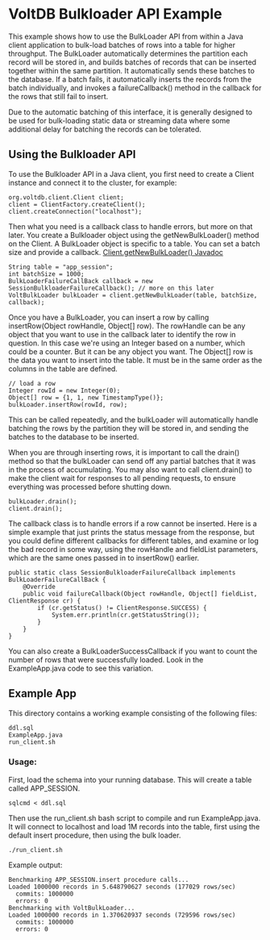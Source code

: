 VoltDB Bulkloader API Example
=============================

This example shows how to use the BulkLoader API from within a Java client application to bulk-load batches of rows into a table for higher throughput. The BulkLoader automatically determines the partition each record will be stored in, and builds batches of records that can be inserted together within the same partition. It automatically sends these batches to the database. If a batch fails, it automatically inserts the records from the batch individually, and invokes a failureCallback() method in the callback for the rows that still fail to insert.

Due to the automatic batching of this interface, it is generally designed to be used for bulk-loading static data or streaming data where some additional delay for batching the records can be tolerated.

Using the Bulkloader API
------------------------

To use the Bulkloader API in a Java client, you first need to create a Client instance and connect it to the cluster, for example:

    org.voltdb.client.Client client;
    client = ClientFactory.createClient();
    client.createConnection("localhost");


Then what you need is a callback class to handle errors, but more on that later. You create a Bulkloader object using the getNewBulkLoader() method on the Client. A BulkLoader object is specific to a table. You can set a batch size and provide a callback. [Client.getNewBulkLoader() Javadoc](https://docs.voltdb.com/javadoc/java-client-api/org/voltdb/client/Client.html#getNewBulkLoader-java.lang.String-int-org.voltdb.client.VoltBulkLoader.BulkLoaderFailureCallBack-)


    String table = "app_session";
    int batchSize = 1000;
    BulkLoaderFailureCallBack callback = new SessionBulkloaderFailureCallback(); // more on this later
    VoltBulkLoader bulkLoader = client.getNewBulkLoader(table, batchSize, callback);

Once you have a BulkLoader, you can insert a row by calling insertRow(Object rowHandle, Object[] row). The rowHandle can be any object that you want to use in the callback later to identify the row in question. In this case we're using an Integer based on a number, which could be a counter. But it can be any object you want. The Object[] row is the data you want to insert into the table. It must be in the same order as the columns in the table are defined.

    // load a row
    Integer rowId = new Integer(0);
    Object[] row = {1, 1, new TimestampType()};
    bulkLoader.insertRow(rowId, row);

This can be called repeatedly, and the bulkLoader will automatically handle batching the rows by the partition they will be stored in, and sending the batches to the database to be inserted.

When you are through inserting rows, it is important to call the drain() method so that the bulkLoader can send off any partial batches that it was in the process of accumulating. You may also want to call client.drain() to make the client wait for responses to all pending requests, to ensure everything was processed before shutting down.

    bulkLoader.drain();
    client.drain();

The callback class is to handle errors if a row cannot be inserted. Here is a simple example that just prints the status message from the response, but you could define different callbacks for different tables, and examine or log the bad record in some way, using the rowHandle and fieldList parameters, which are the same ones passed in to insertRow() earlier.

    public static class SessionBulkloaderFailureCallback implements BulkLoaderFailureCallBack {
        @Override
        public void failureCallback(Object rowHandle, Object[] fieldList, ClientResponse cr) {
            if (cr.getStatus() != ClientResponse.SUCCESS) {
                System.err.println(cr.getStatusString());
            }
        }
    }

You can also create a BulkLoaderSuccessCallback if you want to count the number of rows that were successfully loaded. Look in the ExampleApp.java code to see this variation.


## Example App

This directory contains a working example consisting of the following files:

    ddl.sql
    ExampleApp.java
    run_client.sh

### Usage:

First, load the schema into your running database. This will create a table called APP_SESSION.

    sqlcmd < ddl.sql

Then use the run_client.sh bash script to compile and run ExampleApp.java. It will connect to localhost and load 1M records into the table, first using the default insert procedure, then using the bulk loader.

    ./run_client.sh

Example output:

    Benchmarking APP_SESSION.insert procedure calls...
    Loaded 1000000 records in 5.648790627 seconds (177029 rows/sec)
      commits: 1000000
      errors: 0
    Benchmarking with VoltBulkLoader...
    Loaded 1000000 records in 1.370620937 seconds (729596 rows/sec)
      commits: 1000000
      errors: 0

